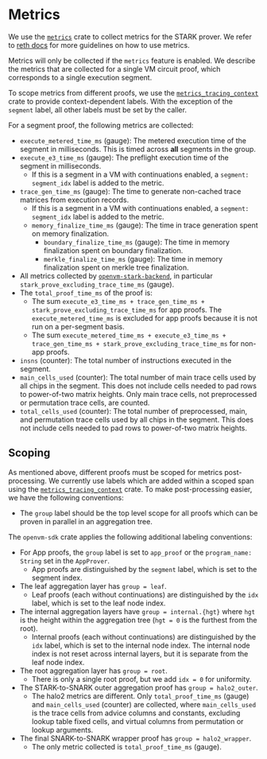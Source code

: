 # Metrics

We use the [`metrics`](https://docs.rs/metrics/latest/metrics/) crate to collect metrics for the STARK prover. We refer to [reth docs](https://github.com/paradigmxyz/reth/blob/main/docs/design/metrics.md) for more guidelines on how to use metrics.

Metrics will only be collected if the `metrics` feature is enabled.
We describe the metrics that are collected for a single VM circuit proof, which corresponds to a single execution segment.

To scope metrics from different proofs, we use the [`metrics_tracing_context`](https://docs.rs/metrics-tracing-context/latest/metrics_tracing_context/) crate to provide context-dependent labels. With the exception of the `segment` label, all other labels must be set by the caller.

For a segment proof, the following metrics are collected:

- `execute_metered_time_ms` (gauge): The metered execution time of the segment in milliseconds. This is timed across **all** segments in the group.
- `execute_e3_time_ms` (gauge): The preflight execution time of the segment in milliseconds.
  - If this is a segment in a VM with continuations enabled, a `segment: segment_idx` label is added to the metric.
- `trace_gen_time_ms` (gauge): The time to generate non-cached trace matrices from execution records.
  - If this is a segment in a VM with continuations enabled, a `segment: segment_idx` label is added to the metric.
  - `memory_finalize_time_ms` (gauge): The time in trace generation spent on memory finalization.
    - `boundary_finalize_time_ms` (gauge): The time in memory finalization spent on boundary finalization.
    - `merkle_finalize_time_ms` (gauge): The time in memory finalization spent on merkle tree finalization.
- All metrics collected by [`openvm-stark-backend`](https://github.com/openvm-org/stark-backend/blob/main/docs/metrics.md), in particular `stark_prove_excluding_trace_time_ms` (gauge).
- The `total_proof_time_ms` of the proof is:
  - The sum `execute_e3_time_ms + trace_gen_time_ms + stark_prove_excluding_trace_time_ms` for app proofs. The `execute_metered_time_ms` is excluded for app proofs because it is not run on a per-segment basis.
  - The sum `execute_metered_time_ms + execute_e3_time_ms + trace_gen_time_ms + stark_prove_excluding_trace_time_ms` for non-app proofs.
- `insns` (counter): The total number of instructions executed in the segment.
- `main_cells_used` (counter): The total number of main trace cells used by all chips in the segment. This does not include cells needed to pad rows to power-of-two matrix heights. Only main trace cells, not preprocessed or permutation trace cells, are counted.
- `total_cells_used` (counter): The total number of preprocessed, main, and permutation trace cells used by all chips in the segment. This does not include cells needed to pad rows to power-of-two matrix heights.

## Scoping

As mentioned above, different proofs must be scoped for metrics post-processing. We currently use labels which are added within a scoped span using the [`metrics_tracing_context`](https://docs.rs/metrics-tracing-context/latest/metrics_tracing_context/) crate. To make post-processing easier, we have the following conventions:

- The `group` label should be the top level scope for all proofs which can be proven in parallel in an aggregation tree.

The `openvm-sdk` crate applies the following additional labeling conventions:

- For App proofs, the `group` label is set to `app_proof` or the `program_name: String` set in the `AppProver`.
  - App proofs are distinguished by the `segment` label, which is set to the segment index.
- The leaf aggregation layer has `group = leaf`.
  - Leaf proofs (each without continuations) are distinguished by the `idx` label, which is set to the leaf node index.
- The internal aggregation layers have `group = internal.{hgt}` where `hgt` is the height within the aggregation tree (`hgt = 0` is the furthest from the root).
  - Internal proofs (each without continuations) are distinguished by the `idx` label, which is set to the internal node index. The internal node index is not reset across internal layers, but it is separate from the leaf node index.
- The root aggregation layer has `group = root`.
  - There is only a single root proof, but we add `idx = 0` for uniformity.
- The STARK-to-SNARK outer aggregation proof has `group = halo2_outer`.
  - The halo2 metrics are different. Only `total_proof_time_ms` (gauge) and `main_cells_used` (counter) are collected, where `main_cells_used` is the trace cells from advice columns and constants, excluding lookup table fixed cells, and virtual columns from permutation or lookup arguments.
- The final SNARK-to-SNARK wrapper proof has `group = halo2_wrapper`.
  - The only metric collected is `total_proof_time_ms` (gauge).
